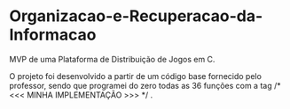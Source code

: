 # Organizacao-e-Recuperacao-da-Informacao
MVP de uma Plataforma de Distribuição de Jogos em C.

O projeto foi desenvolvido a partir de um código base fornecido pelo professor, sendo que programei do zero todas as 36 funções com a tag /* <<< MINHA IMPLEMENTAÇÃO >>> */ .
